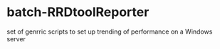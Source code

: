 batch-RRDtoolReporter
=====================

set of genrric scripts to set up trending of performance on a Windows server